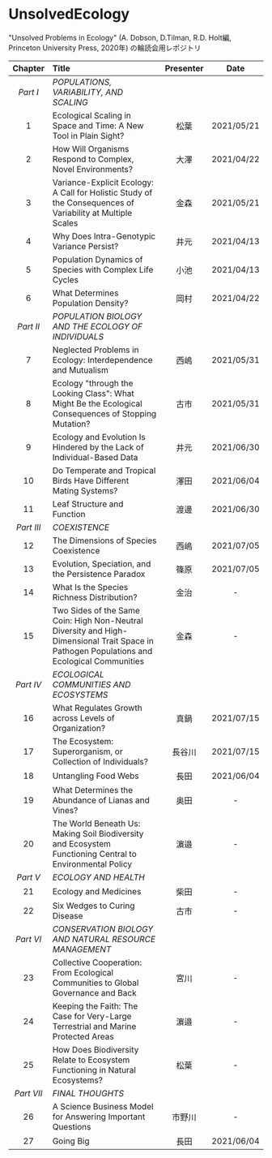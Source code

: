 # UnsolvedEcology
"Unsolved Problems in Ecology" (A. Dobson, D.Tilman, R.D. Holt編, Princeton University Press, 2020年) の輪読会用レポジトリ

|Chapter|Title|Presenter|Date|
|:---:|:---|:---:|:---:|
|*Part I*|*POPULATIONS, VARIABILITY, AND SCALING*|||
|1|Ecological Scaling in Space and Time: A New Tool in Plain Sight?|松葉|2021/05/21|
|2|How Will Organisms Respond to Complex, Novel Environments?|大澤|2021/04/22|
|3|Variance-Explicit Ecology: A Call for Holistic Study of the Consequences of Variability at Multiple Scales|金森|2021/05/21|
|4|Why Does Intra-Genotypic Variance Persist?|井元|2021/04/13|
|5|Population Dynamics of Species with Complex Life Cycles|小池|2021/04/13|
|6|What Determines Population Density?|岡村|2021/04/22|
|*Part II*|*POPULATION BIOLOGY AND THE ECOLOGY OF INDIVIDUALS*|||
|7|Neglected Problems in Ecology: Interdependence and Mutualism|西嶋|2021/05/31|
|8|Ecology "through the Looking Class": What Might Be the Ecological Consequences of Stopping Mutation?|古市|2021/05/31|
|9|Ecology and Evolution Is Hindered by the Lack of Individual-Based Data|井元|2021/06/30|
|10|Do Temperate and Tropical Birds Have Different Mating Systems?|澤田|2021/06/04|
|11|Leaf Structure and Function|渡邊|2021/06/30|
|*Part III*|*COEXISTENCE*|||
|12|The Dimensions of Species Coexistence|西嶋|2021/07/05|
|13|Evolution, Speciation, and the Persistence Paradox|篠原|2021/07/05|
|14|What Is the Species Richness Distribution?|金治|-|
|15|Two Sides of the Same Coin: High Non-Neutral Diversity and High-Dimensional Trait Space in Pathogen Populations and Ecological Communities|金森|-|
|*Part IV*|*ECOLOGICAL COMMUNITIES AND ECOSYSTEMS*|||
|16|What Regulates Growth across Levels of Organization?|真鍋|2021/07/15|
|17|The Ecosystem: Superorganism, or Collection of Individuals?|長谷川|2021/07/15|
|18|Untangling Food Webs|長田|2021/06/04|
|19|What Determines the Abundance of Lianas and Vines?|奥田|-|
|20|The World Beneath Us: Making Soil Biodiversity and Ecosystem Functioning Central to Environmental Policy|濵邉|-|
|*Part V*|*ECOLOGY AND HEALTH*|||
|21|Ecology and Medicines|柴田|-|
|22|Six Wedges to Curing Disease|古市|-|
|*Part VI*|*CONSERVATION BIOLOGY AND NATURAL RESOURCE MANAGEMENT*|||
|23|Collective Cooperation: From Ecological Communities to Global Governance and Back|宮川|-|
|24|Keeping the Faith: The Case for Very-Large Terrestrial and Marine Protected Areas|濵邉|-|
|25|How Does Biodiversity Relate to Ecosystem Functioning in Natural Ecosystems?|松葉|-|
|*Part VII*|*FINAL THOUGHTS*|||
|26|A Science Business Model for Answering Important Questions|市野川|-|
|27|Going Big|長田|2021/06/04|
